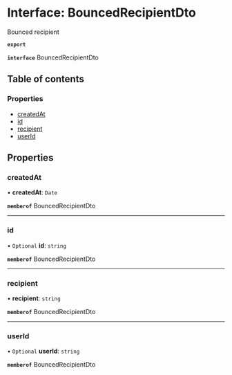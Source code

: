 # Interface: BouncedRecipientDto

Bounced recipient

**`export`**

**`interface`** BouncedRecipientDto

## Table of contents

### Properties

- [createdAt](BouncedRecipientDto.md#createdat)
- [id](BouncedRecipientDto.md#id)
- [recipient](BouncedRecipientDto.md#recipient)
- [userId](BouncedRecipientDto.md#userid)

## Properties

### createdAt

• **createdAt**: `Date`

**`memberof`** BouncedRecipientDto

___

### id

• `Optional` **id**: `string`

**`memberof`** BouncedRecipientDto

___

### recipient

• **recipient**: `string`

**`memberof`** BouncedRecipientDto

___

### userId

• `Optional` **userId**: `string`

**`memberof`** BouncedRecipientDto
